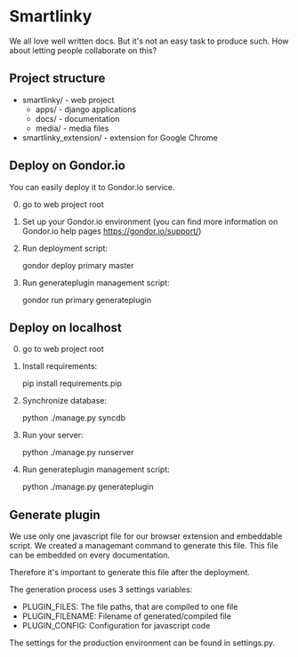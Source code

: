 Smartlinky
==========

We all love well written docs. But it's not an easy task to produce such. How about letting people collaborate on this? 

Project structure
-----------------
 * smartlinky/ - web project
   * apps/ - django applications
   * docs/ - documentation
   * media/ - media files
 * smartlinky_extension/ - extension for Google Chrome


Deploy on Gondor.io
-------------------

You can easily deploy it to Gondor.io service. 

0. go to web project root

1. Set up your Gondor.io environment (you can find more information on Gondor.io help pages https://gondor.io/support/)

2. Run deployment script:

    gondor deploy primary master


3. Run generateplugin management script:

    gondor run primary generateplugin



Deploy on localhost
-------------------
0. go to web project root

1. Install requirements:

    pip install requirements.pip


2. Synchronize database:

    python ./manage.py syncdb
    

3. Run your server:

    python ./manage.py runserver

4. Run generateplugin management script:

    python ./manage.py generateplugin


Generate plugin
---------------

We use only one javascript file for our browser extension and embeddable script. We created a managemant command to generate this file. This file can be embedded on every documentation.

Therefore it's important to generate this file after the deployment.

The generation process uses 3 settings variables:

 * PLUGIN_FILES: The file paths, that are compiled to one file
 * PLUGIN_FILENAME: Filename of generated/compiled file
 * PLUGIN_CONFIG: Configuration for javascript code

The settings for the production environment can be found in settings.py.
